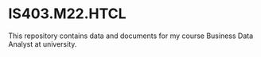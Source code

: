 # IS403.M22.HTCL
This repository contains data and documents for my course Business Data Analyst at university.
